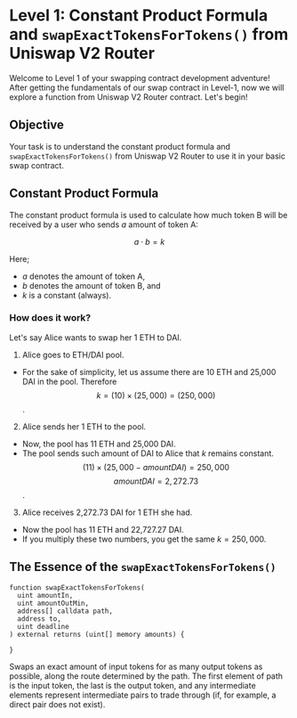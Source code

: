 # Level 1: Constant Product Formula and `swapExactTokensForTokens()` from Uniswap V2 Router

Welcome to Level 1 of your swapping contract development adventure! After getting the fundamentals of our swap contract in Level-1, now we will explore a function from Uniswap V2 Router contract. Let's begin!

## Objective

Your task is to understand the constant product formula and `swapExactTokensForTokens()` from Uniswap V2 Router to use it in your basic swap contract.

## Constant Product Formula

The constant product formula is used to calculate how much token B will be received by a user who sends $a$ amount of token A:

$$ a \cdot b = k $$

Here;
- $a$ denotes the amount of token A,
- $b$ denotes the amount of token B, and
- $k$ is a constant (always).

### How does it work?

Let's say Alice wants to swap her 1 ETH to DAI.

1. Alice goes to ETH/DAI pool.
- For the sake of simplicity, let us assume there are 10 ETH and 25,000 DAI in the pool. Therefore
$$k = (10) \times (25,000) = (250,000)$$.

2. Alice sends her 1 ETH to the pool.
- Now, the pool has 11 ETH and 25,000 DAI.
- The pool sends such amount of DAI to Alice that $k$ remains constant.
$$(11) \times (25,000 - amountDAI) = 250,000$$
$$amountDAI = 2,272.73$$.

3. Alice receives 2,272.73 DAI for 1 ETH she had.
- Now the pool has 11 ETH and 22,727.27 DAI.
- If you multiply these two numbers, you get the same $k=250,000$.

## The Essence of the `swapExactTokensForTokens()`

```solidity
function swapExactTokensForTokens(
  uint amountIn,
  uint amountOutMin,
  address[] calldata path,
  address to,
  uint deadline
) external returns (uint[] memory amounts) {

}
```

Swaps an exact amount of input tokens for as many output tokens as possible, along the route determined by the path. The first element of path is the input token, the last is the output token, and any intermediate elements represent intermediate pairs to trade through (if, for example, a direct pair does not exist).